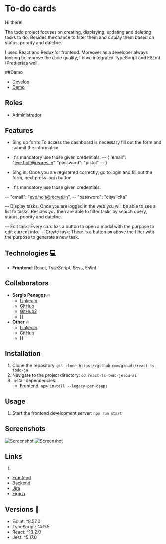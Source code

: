 # To-do cards

Hi there!

The todo  project focuses on creating, displaying, updating and deleting tasks to do. Besides the chance to filter them and display them based on status, priority and  dateline. 


I used React and Redux for frontend. Moreover as a developer always looking to improve the code quality, I have integrated TypeScript and ESLint (Prettier)as well.

##Demo

- [Develop](https://deploy-preview-13--todo-jelou.netlify.app/)
- [Demo](https://main--todo-jelou.netlify.app/)


## Roles
- Administrador

## Features
- Sing up form: To access the dashboard is necessary fill out the form and submit the information.
- It's mandatory use those given credentials: 
-- {
    "email": "eve.holt@reqres.in",
    "password": "pistol"
-- }

- Sing in: Once you are registered correctly, go to login and fill out the form, next press login button
- It's mandatory use those given credentials: 

-- "email": "eve.holt@reqres.in",
-- "password": "cityslicka"

-- Display tasks: Once you are logged in the web you will be able to see a list fo tasks. Besides you then are able  to filter tasks by search query, status, priority and  dateline.

-- Edit task: Every card has a button to open a modal with the purpose to edit current info. 
-- Create task: There is a button on above the filter with the purpose to generate a new task.

## Technologies 💻

- **Frontend**: React, TypeScript, Scss, Eslint

##  Collaborators

- **Sergio Penagos** 🔥
  - [LinkedIn](https://www.linkedin.com/in/analyst-sergio-penagos)
  - [GitHub](https://github.com/gioudi)
  - [GitHub2](https://github.com/SergioVass)
  - []
- **Other** 🔥
  - [LinkedIn](https://www.linkedin.com/in/#)
  - [GitHub](https://github.com/#)
  - []

## Installation

1. Clone the repository: `git clone https://github.com/gioudi/react-ts-todo-ja`
2. Navigate to the project directory: `cd react-ts-todo-jelou-ai`
3. Install dependencies:
   - Frontend: `npm install --legacy-per-deeps`

## Usage

1. Start the frontend development server: `npm run start`

## Screenshots

![Screenshot]('./src/assets/landing.PNGs')
![Screenshot]()

## Links
1. 
- [Frontend](https://main--todo-jelou.netlify.app/)
- [Backend]()
- [Jira]()
- [Figma]()


## Versions 🚀

- Eslint: ^8.57.0
- TypeScript: ^4.9.5
- React: ^18.2.0
- Jest: ^5.17.0
